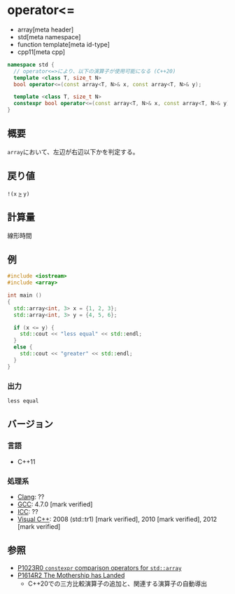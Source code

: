 # operator<=
* array[meta header]
* std[meta namespace]
* function template[meta id-type]
* cpp11[meta cpp]

```cpp
namespace std {
  // operator<=>により、以下の演算子が使用可能になる (C++20)
  template <class T, size_t N>
  bool operator<=(const array<T, N>& x, const array<T, N>& y);           // C++11

  template <class T, size_t N>
  constexpr bool operator<=(const array<T, N>& x, const array<T, N>& y); // C++20
}
```

## 概要
`array`において、左辺が右辺以下かを判定する。


## 戻り値
`!(x` [`>`](op_greater.md) `y)`


## 計算量
線形時間


## 例
```cpp example
#include <iostream>
#include <array>

int main ()
{
  std::array<int, 3> x = {1, 2, 3};
  std::array<int, 3> y = {4, 5, 6};

  if (x <= y) {
    std::cout << "less equal" << std::endl;
  }
  else {
    std::cout << "greater" << std::endl;
  }
}
```

### 出力
```
less equal
```


## バージョン
### 言語
- C++11

### 処理系
- [Clang](/implementation.md#clang): ??
- [GCC](/implementation.md#gcc): 4.7.0 [mark verified]
- [ICC](/implementation.md#icc): ??
- [Visual C++](/implementation.md#visual_cpp): 2008 (std::tr1) [mark verified], 2010 [mark verified], 2012 [mark verified]


## 参照
- [P1023R0 `constexpr` comparison operators for `std::array`](http://www.open-std.org/jtc1/sc22/wg21/docs/papers/2018/p1023r0.pdf)
- [P1614R2 The Mothership has Landed](https://www.open-std.org/jtc1/sc22/wg21/docs/papers/2019/p1614r2.html)
    - C++20での三方比較演算子の追加と、関連する演算子の自動導出
